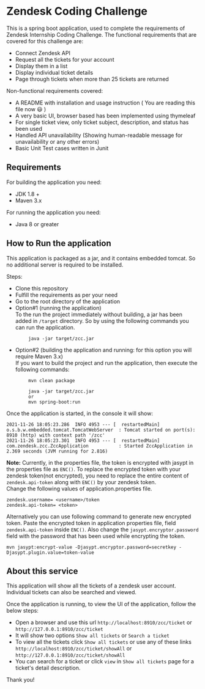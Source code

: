 # Zendesk Coding Challenge

This is a spring boot application, used to complete the requirements of Zendesk Internship Coding Challenge. The functional requirements that are covered for this challenge are:
- Connect Zendesk API
- Request all the tickets for your account
- Display them in a list
- Display individual ticket details
- Page through tickets when more than 25 tickets are returned

Non-functional requirements covered:
- A README with installation and usage instruction ( You are reading this file now :smiley: )
- A very basic UI, browser based has been implemented using thymeleaf
- For single ticket view, only ticket subject, description, and status has been used
- Handled API unavailability (Showing human-readable message for unavailability or any other errors)
- Basic Unit Test cases written in Junit


## Requirements

For building the application you need:
- JDK 1.8 +
- Maven 3.x

For running the application you need:
- Java 8 or greater

## How to Run the application

This application is packaged as a jar, and it contains embedded tomcat. So no additional server is required to be installed.

Steps:
* Clone this repository
* Fulfill the requirements as per your need
* Go to the root directory of the application
* Option#1 (running the application)<br />
  To the run the project immediately without building, a jar has been added in ```/target``` directory. So by using the following commands you can run the application.
```
        java -jar target/zcc.jar
```
* Option#2 (building the application and running: for this option you will require Maven 3.x)<br />
  If you want to build the project and run the application, then execute the following commands:
```
        mvn clean package
        
        java -jar target/zcc.jar
        or
        mvn spring-boot:run
```
Once the application is started, in the console it will show:
```
2021-11-26 18:05:23.286  INFO 4953 --- [  restartedMain] o.s.b.w.embedded.tomcat.TomcatWebServer  : Tomcat started on port(s): 8910 (http) with context path '/zcc'
2021-11-26 18:05:23.301  INFO 4953 --- [  restartedMain] com.zendesk.zcc.ZccApplication           : Started ZccApplication in 2.369 seconds (JVM running for 2.816)
```

<b>Note:</b> Currently, in the properties file, the token is encrypted with jasypt in the properties file as ```ENC()```. To replace the encrypted token with your zendesk token(not encrypted), you need to replace the entire content of ```zendesk.api-token``` along with ```ENC()``` by your zendesk token.
<br/>
Change the following values of application.properties file.
```
zendesk.username= <username>/token
zendesk.api-token= <token>
```
Alternatively you can use following command to generate new encrypted token. Paste the encrypted token in application properties file, field ```zendesk.api-token```  inside ```ENC()```. Also change the ```jasypt.encryptor.password``` field with the password that has been used while encrypting the token.
<br/>

```mvn jasypt:encrypt-value -Djasypt.encryptor.password=secretkey -Djasypt.plugin.value=token-value```
## About this service
This application will show all the tickets of a zendesk user account. Individual tickets can also be searched and viewed.

Once the application is running, to view the UI of the application, follow the below steps:
- Open a browser and use this url ```http://localhost:8910/zcc/ticket``` or ```http://127.0.0.1:8910/zcc/ticket```
- It will show two options ```Show all tickets``` or ```Search a ticket```
- To view all the tickets click ```Show all tickets``` or use any of these links ```http://localhost:8910/zcc/ticket/showAll``` or ```http://127.0.0.1:8910/zcc/ticket/showAll```
- You can search for a ticket or click ```view``` in ```Show all tickets``` page for a ticket's detail description.

Thank you!

